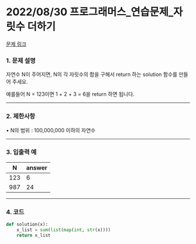 # 2022/08/30 프로그래머스_연습문제_자릿수 더하기

[문제 링크](https://school.programmers.co.kr/learn/courses/30/lessons/12931)

### **1. 문제 설명**

자연수 N이 주어지면, N의 각 자릿수의 합을 구해서 return 하는 solution 함수를 만들어 주세요.

예를들어 N = 123이면 1 + 2 + 3 = 6을 return 하면 됩니다.

---

### **2. 제한사항**

• N의 범위 : 100,000,000 이하의 자연수

---

### **3. 입출력 예**

| N | answer |
| --- | --- |
| 123 | 6 |
| 987 | 24 |

---

### 4. 코드

```python
def solution(x):
    x_list = sum(list(map(int, str(x))))
    return x_list
```